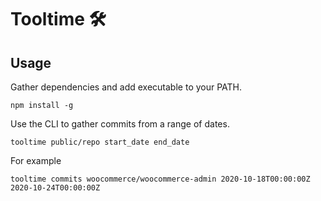 # Tooltime 🛠

## Usage

Gather dependencies and add executable to your PATH.

`npm install -g`

Use the CLI to gather commits from a range of dates.

```
tooltime public/repo start_date end_date
```

For example

```
tooltime commits woocommerce/woocommerce-admin 2020-10-18T00:00:00Z 2020-10-24T00:00:00Z
```
